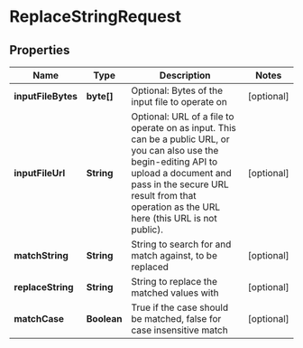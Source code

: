
# ReplaceStringRequest

## Properties
Name | Type | Description | Notes
------------ | ------------- | ------------- | -------------
**inputFileBytes** | **byte[]** | Optional: Bytes of the input file to operate on |  [optional]
**inputFileUrl** | **String** | Optional: URL of a file to operate on as input.  This can be a public URL, or you can also use the begin-editing API to upload a document and pass in the secure URL result from that operation as the URL here (this URL is not public). |  [optional]
**matchString** | **String** | String to search for and match against, to be replaced |  [optional]
**replaceString** | **String** | String to replace the matched values with |  [optional]
**matchCase** | **Boolean** | True if the case should be matched, false for case insensitive match |  [optional]



